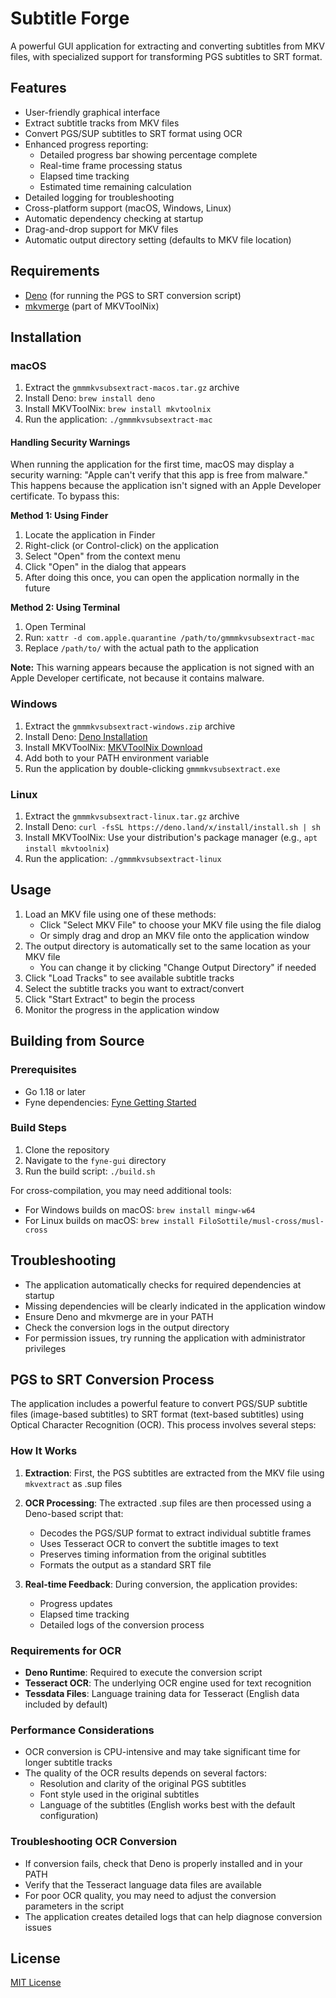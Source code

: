 # Subtitle Forge

A powerful GUI application for extracting and converting subtitles from MKV files, with specialized support for transforming PGS subtitles to SRT format.

## Features

- User-friendly graphical interface
- Extract subtitle tracks from MKV files
- Convert PGS/SUP subtitles to SRT format using OCR
- Enhanced progress reporting:
  - Detailed progress bar showing percentage complete
  - Real-time frame processing status
  - Elapsed time tracking
  - Estimated time remaining calculation
- Detailed logging for troubleshooting
- Cross-platform support (macOS, Windows, Linux)
- Automatic dependency checking at startup
- Drag-and-drop support for MKV files
- Automatic output directory setting (defaults to MKV file location)

## Requirements

- [Deno](https://deno.land/) (for running the PGS to SRT conversion script)
- [mkvmerge](https://mkvtoolnix.download/) (part of MKVToolNix)

## Installation

### macOS

1. Extract the `gmmmkvsubsextract-macos.tar.gz` archive
2. Install Deno: `brew install deno`
3. Install MKVToolNix: `brew install mkvtoolnix`
4. Run the application: `./gmmmkvsubsextract-mac`

#### Handling Security Warnings

When running the application for the first time, macOS may display a security warning: "Apple can't verify that this app is free from malware." This happens because the application isn't signed with an Apple Developer certificate. To bypass this:

**Method 1: Using Finder**
1. Locate the application in Finder
2. Right-click (or Control-click) on the application
3. Select "Open" from the context menu
4. Click "Open" in the dialog that appears
5. After doing this once, you can open the application normally in the future

**Method 2: Using Terminal**
1. Open Terminal
2. Run: `xattr -d com.apple.quarantine /path/to/gmmmkvsubsextract-mac`
3. Replace `/path/to/` with the actual path to the application

**Note:** This warning appears because the application is not signed with an Apple Developer certificate, not because it contains malware.

### Windows

1. Extract the `gmmmkvsubsextract-windows.zip` archive
2. Install Deno: [Deno Installation](https://deno.land/#installation)
3. Install MKVToolNix: [MKVToolNix Download](https://mkvtoolnix.download/downloads.html)
4. Add both to your PATH environment variable
5. Run the application by double-clicking `gmmmkvsubsextract.exe`

### Linux

1. Extract the `gmmmkvsubsextract-linux.tar.gz` archive
2. Install Deno: `curl -fsSL https://deno.land/x/install/install.sh | sh`
3. Install MKVToolNix: Use your distribution's package manager (e.g., `apt install mkvtoolnix`)
4. Run the application: `./gmmmkvsubsextract-linux`

## Usage

1. Load an MKV file using one of these methods:
   - Click "Select MKV File" to choose your MKV file using the file dialog
   - Or simply drag and drop an MKV file onto the application window
2. The output directory is automatically set to the same location as your MKV file
   - You can change it by clicking "Change Output Directory" if needed
3. Click "Load Tracks" to see available subtitle tracks
4. Select the subtitle tracks you want to extract/convert
5. Click "Start Extract" to begin the process
6. Monitor the progress in the application window

## Building from Source

### Prerequisites

- Go 1.18 or later
- Fyne dependencies: [Fyne Getting Started](https://developer.fyne.io/started/)

### Build Steps

1. Clone the repository
2. Navigate to the `fyne-gui` directory
3. Run the build script: `./build.sh`

For cross-compilation, you may need additional tools:
- For Windows builds on macOS: `brew install mingw-w64`
- For Linux builds on macOS: `brew install FiloSottile/musl-cross/musl-cross`

## Troubleshooting

- The application automatically checks for required dependencies at startup
- Missing dependencies will be clearly indicated in the application window
- Ensure Deno and mkvmerge are in your PATH
- Check the conversion logs in the output directory
- For permission issues, try running the application with administrator privileges

## PGS to SRT Conversion Process

The application includes a powerful feature to convert PGS/SUP subtitle files (image-based subtitles) to SRT format (text-based subtitles) using Optical Character Recognition (OCR). This process involves several steps:

### How It Works

1. **Extraction**: First, the PGS subtitles are extracted from the MKV file using `mkvextract` as .sup files

2. **OCR Processing**: The extracted .sup files are then processed using a Deno-based script that:
   - Decodes the PGS/SUP format to extract individual subtitle frames
   - Uses Tesseract OCR to convert the subtitle images to text
   - Preserves timing information from the original subtitles
   - Formats the output as a standard SRT file

3. **Real-time Feedback**: During conversion, the application provides:
   - Progress updates
   - Elapsed time tracking
   - Detailed logs of the conversion process

### Requirements for OCR

- **Deno Runtime**: Required to execute the conversion script
- **Tesseract OCR**: The underlying OCR engine used for text recognition
- **Tessdata Files**: Language training data for Tesseract (English data included by default)

### Performance Considerations

- OCR conversion is CPU-intensive and may take significant time for longer subtitle tracks
- The quality of the OCR results depends on several factors:
  - Resolution and clarity of the original PGS subtitles
  - Font style used in the original subtitles
  - Language of the subtitles (English works best with the default configuration)

### Troubleshooting OCR Conversion

- If conversion fails, check that Deno is properly installed and in your PATH
- Verify that the Tesseract language data files are available
- For poor OCR quality, you may need to adjust the conversion parameters in the script
- The application creates detailed logs that can help diagnose conversion issues

## License

[MIT License](LICENSE)
